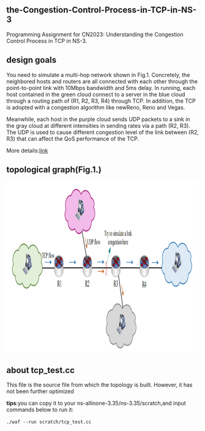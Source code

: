 ## the-Congestion-Control-Process-in-TCP-in-NS-3

Programming Assignment for CN2023: Understanding the Congestion Control  Process in TCP in NS-3.

## design goals

You need to simulate a multi-hop network shown in Fig.1. Concretely, the neighbored hosts and routers are all connected with each other through the point-to-point link with 10Mbps bandwidth and 5ms delay. In running, each host contained in the green cloud connect to a server in the blue cloud through a routing path of (R1, R2, R3, R4) through TCP. In addition, the TCP is adopted with a congestion algorithm like newReno, Reno and Vegas. 

Meanwhile, each host in the purple cloud sends UDP packets to a sink in the gray cloud at different intensities in sending rates via a path (R2, R3). The UDP is used to cause different congestion level of the link between (R2, R3) that can affect the QoS performance of the TCP.

More details:[link](https://github.com/zhouby-zjl/course-acn23a/blob/main/Experiments/Programming-Assignment.pdf)

## topological graph(Fig.1.)

<div align=center><img src="https://github.com/gitover22/the-Congestion-Control-Process-in-TCP-in-NS-3/blob/main/pic/topo.png" height="450"/> </div>

## about tcp_test.cc

This file is the source file from which the topology is built. However, it has not been further optimized

**tips**:you can copy it to your ns-allinone-3.35/ns-3.35/scratch,and input commands below to run it:

`./waf --run scratch/tcp_test.cc`